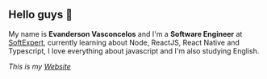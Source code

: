 ## Hello guys 👋
My name is **Evanderson Vasconcelos** and I'm a **Software Engineer** at [SoftExpert](https://www.softexpert.com/pt-br/), currently learning about Node, ReactJS, React Native and Typescript, I love everything about javascript and I'm also studying English.

_This is my [Website](https://evandersondev.netlify.app/)_
<!--
**evandersondev/evandersondev** is a ✨ _special_ ✨ repository because its `README.md` (this file) appears on your GitHub profile.

Here are some ideas to get you started:

- 🔭 I’m currently working on ...
- 🌱 I’m currently learning ...
- 👯 I’m looking to collaborate on ...
- 🤔 I’m looking for help with ...
- 💬 Ask me about ...
- 📫 How to reach me: ...
- 😄 Pronouns: ...
- ⚡ Fun fact: ...
-->
